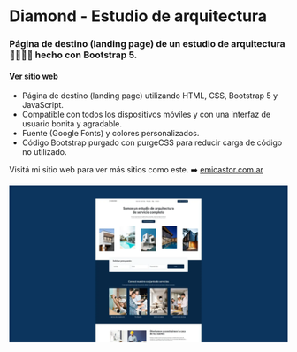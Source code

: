 # Diamond - Estudio de arquitectura
### Página de destino (landing page) de un estudio de arquitectura 📐👷🏻‍♀️ hecho con Bootstrap 5.
#### [Ver sitio web](https://diamond-estudio-arquitectura.netlify.app/)

- Página de destino (landing page) utilizando HTML, CSS, Bootstrap 5 y JavaScript.
- Compatible con todos los dispositivos móviles y con una interfaz de usuario bonita y agradable.
- Fuente (Google Fonts) y colores personalizados.
- Código Bootstrap purgado con purgeCSS para reducir carga de código no utilizado. 

Visitá mi sitio web para ver más sitios como este. ➡️ [emicastor.com.ar](https://emicastor.com.ar)

![Captura de pantalla del sitio web Diamond](/assets/img/preview.webp)